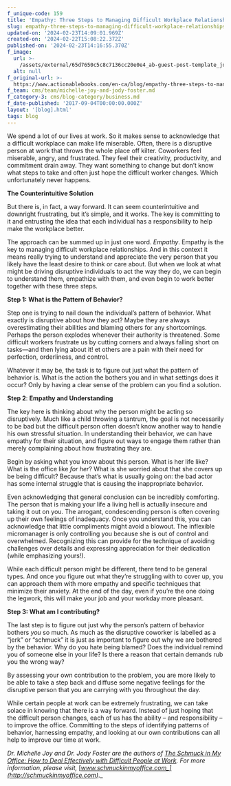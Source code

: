 ```yaml
---
f_unique-code: 159
title: 'Empathy: Three Steps to Managing Difficult Workplace Relationships'
slug: empathy-three-steps-to-managing-difficult-workplace-relationships
updated-on: '2024-02-23T14:09:01.969Z'
created-on: '2024-02-22T15:08:22.372Z'
published-on: '2024-02-23T14:16:55.370Z'
f_image:
  url: >-
    /assets/external/65d7650c5c8c7136cc20e0e4_ab-guest-post-template_joyfoster.jpeg
  alt: null
f_original-url: >-
  https://www.actionablebooks.com/en-ca/blog/empathy-three-steps-to-managing-difficult-workplace-relationships/
f_team: cms/team/michelle-joy-and-jody-foster.md
f_category-3: cms/blog-category/business.md
f_date-published: '2017-09-04T00:00:00.000Z'
layout: '[blog].html'
tags: blog
---
```


We spend a lot of our lives at work. So it makes sense to acknowledge that a difficult workplace can make life miserable. Often, there is a disruptive person at work that throws the whole place off kilter. Coworkers feel miserable, angry, and frustrated. They feel their creativity, productivity, and commitment drain away. They want something to change but don’t know what steps to take and often just hope the difficult worker changes. Which unfortunately never happens.

**The Counterintuitive Solution**

But there is, in fact, a way forward. It can seem counterintuitive and downright frustrating, but it’s simple, and it works. The key is committing to it and entrusting the idea that each individual has a responsibility to help make the workplace better.

The approach can be summed up in just one word. _Empathy_. Empathy is the key to managing difficult workplace relationships. And in this context it means really trying to understand and appreciate the very person that you likely have the least desire to think or care about. But when we look at what might be driving disruptive individuals to act the way they do, we can begin to understand them, empathize with them, and even begin to work better together with these three steps.

**Step 1:** **What is the Pattern of Behavior?**

Step one is trying to nail down the individual’s pattern of behavior. What exactly is disruptive about how they act? Maybe they are always overestimating their abilities and blaming others for any shortcomings. Perhaps the person explodes whenever their authority is threatened. Some difficult workers frustrate us by cutting corners and always falling short on tasks—and then lying about it! et others are a pain with their need for perfection, orderliness, and control.

Whatever it may be, the task is to figure out just what the pattern of behavior is. What is the action the bothers you and in what settings does it occur? Only by having a clear sense of the problem can you find a solution.

**Step 2**: **Empathy and Understanding**

The key here is thinking about why the person might be acting so disruptively. Much like a child throwing a tantrum, the goal is not necessarily to be bad but the difficult person often doesn’t know another way to handle his own stressful situation. In understanding their behavior, we can have empathy for their situation, and figure out ways to engage them rather than merely complaining about how frustrating they are.

Begin by asking what you know about this person. What is her life like? What is the office like _for her_? What is she worried about that she covers up be being difficult? Because that’s what is usually going on: the bad actor has some internal struggle that is causing the inappropriate behavior.

Even acknowledging that general conclusion can be incredibly comforting. The person that is making your life a living hell is actually insecure and taking it out on you. The arrogant, condescending person is often covering up their own feelings of inadequacy. Once you understand this, you can acknowledge that little compliments might avoid a blowout. The inflexible micromanager is only controlling you because she is out of control and overwhelmed. Recognizing this can provide for the technique of avoiding challenges over details and expressing appreciation for their dedication (while emphasizing yours!).

While each difficult person might be different, there tend to be general types. And once you figure out what they’re struggling with to cover up, you can approach them with more empathy and specific techniques that minimize their anxiety. At the end of the day, even if you’re the one doing the legwork, this will make your job and your workday more pleasant.

**Step 3: What am I contributing?**

The last step is to figure out just why the person’s pattern of behavior bothers _you_ so much. As much as the disruptive coworker is labelled as a “jerk” or “schmuck” it is just as important to figure out why we are bothered by the behavior. Why do you hate being blamed? Does the individual remind you of someone else in your life? Is there a reason that certain demands rub you the wrong way?

By assessing your own contribution to the problem, you are more likely to be able to take a step back and diffuse some negative feelings for the disruptive person that you are carrying with you throughout the day.

While certain people at work can be extremely frustrating, we can take solace in knowing that there is a way forward. Instead of just hoping that the difficult person changes, each of us has the ability – and responsibility – to improve the office. Committing to the steps of identifying patterns of behavior, harnessing empathy, and looking at our own contributions can all help to improve our time at work.

_Dr. Michelle Joy and Dr. Jody Foster are the authors of_ [_The Schmuck in My Office: How to Deal Effectively with Difficult People at Work_](https://www.actionablebooks.com/en-ca/summaries/the-schmuck-in-my-office/)_. For more information, please visit,_ [_www.schmuckinmyoffice.com_](http://schmuckinmyoffice.com)_._
